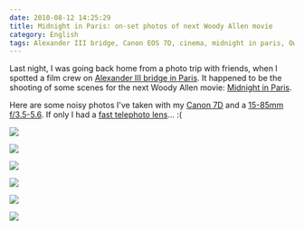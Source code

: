 ```yaml
---
date: 2010-08-12 14:25:29
title: Midnight in Paris: on-set photos of next Woody Allen movie
category: English
tags: Alexander III bridge, Canon EOS 7D, cinema, midnight in paris, Owen Wilson, paris, Paris,France, photography, Woody Allen
---
```


Last night, I was going back home from a photo trip with friends, when I spotted a film crew on [Alexander III bridge in Paris](http://en.wikipedia.org/wiki/Pont_Alexandre_III). It happened to be the shooting of some scenes for the next Woody Allen movie: [Midnight in Paris](http://www.imdb.com/title/tt1605783/).

Here are some noisy photos I've taken with my [Canon 7D](http://amzn.com/B002NEGTTW/?tag=kevideld-20) and a [15-85mm f/3.5-5.6](http://amzn.com/B002NEGTTM/?tag=kevideld-20). If only I had a [fast telephoto lens](http://amzn.com/B0000ALKBU/?tag=kevideld-20)... :(







![](/uploads/2010/midnight-in-paris-owen-wilson.jpg)

![](/uploads/2010/midnight-in-paris-woody-allen.jpg)

![](/uploads/2010/midnight-in-paris-set-001.jpg)

![](/uploads/2010/midnight-in-paris-set-002.jpg)

![](/uploads/2010/midnight-in-paris-set-003.jpg)

![](/uploads/2010/midnight-in-paris-set-004.jpg)

